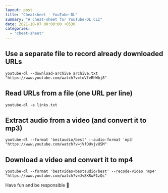```yaml
---
layout: post
title: "Cheatsheet - YouTube-DL"
summary: "A cheat-sheet for YouTube-DL CLI"
date: 2021-10-07 00:00:00 +0530
categories:
  - "cheat-sheet"
---
```


## Use a separate file to record already downloaded URLs

```shell
youtube-dl --download-archive archive.txt "https://www.youtube.com/watch?v=toVfvRhWbj8"
```

## Read URLs from a file (one URL per line)

```shell
youtube-dl -a links.txt
```

## Extract audio from a video (and convert it to mp3)

```shell
youtube-dl --format 'bestaudio/best' --audio-format 'mp3' "https://www.youtube.com/watch?v=jVfDUvjvUSM"
```

## Download a video and convert it to mp4

```shell
youtube-dl --format 'bestvideo+bestaudio/best' --recode-video 'mp4' "https://www.youtube.com/watch?v=Jv8KRwF1zQs"
```

Have fun and be responsible 🤺
